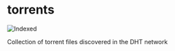 torrents 
========
![Indexed](https://img.shields.io/badge/indexed-185479-blue)

Collection of torrent files discovered in the DHT network
